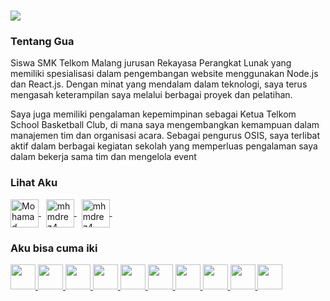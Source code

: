 <h1 align="left">
    <img src="https://readme-typing-svg.herokuapp.com/?font=Righteous&color=55679C&size=35&width=500&height=70&duration=3600&lines=mak+aku+ngoding;+aku+anakmu+Mohamad+Reza;+Bismillah+sukses;" />
</h1>
<div>
    <h3>Tentang Gua</h3>
   	<p>
		Siswa SMK Telkom Malang jurusan Rekayasa Perangkat Lunak yang memiliki spesialisasi dalam pengembangan website menggunakan Node.js dan React.js. Dengan minat yang mendalam dalam teknologi, saya terus mengasah keterampilan saya melalui berbagai proyek dan pelatihan.

Saya juga memiliki pengalaman kepemimpinan sebagai Ketua Telkom School Basketball Club, di mana saya mengembangkan kemampuan dalam manajemen tim dan organisasi acara. Sebagai pengurus OSIS, saya terlibat aktif dalam berbagai kegiatan sekolah yang memperluas pengalaman saya dalam bekerja sama tim dan mengelola event
</p>
</div>

<div>
    <h3 align="left">Lihat Aku</h3>
<p align="left">
	<a href="https://linkedin.com/in/mohammad-reza" target="blank">
		<img align="center" src="https://skillicons.dev/icons?i=linkedin" alt="Mohamad Reza" height="45px"/>
	</a> &nbsp;
	<a href="https://github.com/mhmdrez4" target="_blank">
		<img align="center" src="https://skillicons.dev/icons?i=github" alt="mhmdrez4" height="45px"/>
  </a>&nbsp;
	<a href="https://instagram.com/mhmdrez4_" target="blank">
		<img align="center" src="https://skillicons.dev/icons?i=instagram" alt="mhmdrez4_" height="45px"/>
	</a>&nbsp;
</p>
</div>

<div>
	<h3 align="left">Aku bisa cuma iki</h3>
	<p align="left">
		<a href="https://dev.java/">
			<img src="https://skillicons.dev/icons?i=java" height="40px"/>
		</a>
		<a href="https://www.figma.com/">
			<img src="https://skillicons.dev/icons?i=figma" height="40px"/>
		</a>
		<a href="https://github.com/">
			<img src="https://skillicons.dev/icons?i=github" height="40px"/>
		</a>
		<a href="https://code.visualstudio.com/docs">
			<img src="https://skillicons.dev/icons?i=vscode" height="40px"/>
		</a>
		<a href="https://html.com/">
			<img src="https://skillicons.dev/icons?i=html" height="40px"/>
		</a>
		<a href="https://purecss.io/">
			<img src="https://skillicons.dev/icons?i=css" height="40px"/>
		</a>
    		<a href="https://react.dev/">
			<img src="https://skillicons.dev/icons?i=react" height="40px"/>
		</a>
    		<a href="https://www.typescriptlang.org/">
			<img src="https://skillicons.dev/icons?i=ts" height="40px"/>
		</a>
    		<a href="https://nodejs.org/id">
			<img src="https://skillicons.dev/icons?i=nodejs" height="40px"/>
		</a>
    		<a href="https://www.postman.com/">
			<img src="https://skillicons.dev/icons?i=postman" height="40px"/>
		</a>
	</p>
</div>
